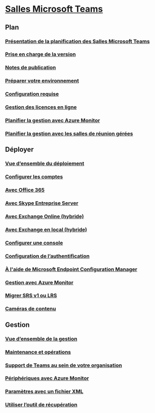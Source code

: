 # [Salles Microsoft Teams](index.md)
## Plan
### [Présentation de la planification des Salles Microsoft Teams](rooms-plan.md)
### [Prise en charge de la version](rooms-lifecycle-support.md)
### [Notes de publication](rooms-release-note.md)
### [Préparer votre environnement](rooms-prep.md)
### [Configuration requise](requirements.md)
### [Gestion des licences en ligne](rooms-licensing.md)
### [Planifier la gestion avec Azure Monitor](azure-monitor-plan.md)
### [Planifier la gestion avec les salles de réunion gérées](managed-meeting-rooms.md)

## Déployer
### [Vue d’ensemble du déploiement](rooms-deploy.md)
### [Configurer les comptes](rooms-configure-accounts.md)
### [Avec Office 365](with-office-365.md)
### [Avec Skype Entreprise Server](with-skype-for-business-server-2015.md)
### [Avec Exchange Online (hybride)](with-exchange-online.md)
### [Avec Exchange en local (hybride)](with-exchange-on-premises.md)
### [Configurer une console](console.md)
### [Configuration de l’authentification](rooms-authentication.md)
### [À l'aide de Microsoft Endpoint Configuration Manager](rooms-scale.md)
### [Gestion avec Azure Monitor](azure-monitor-deploy.md)
### [Migrer SRS v1 ou LRS](lrs-migration.md)
### [Caméras de contenu](content-camera.md)

## Gestion
### [Vue d’ensemble de la gestion](rooms-manage.md)
### [Maintenance et opérations](rooms-operations.md)
### [Support de Teams au sein de votre organisation](known-issues.md)
### [Périphériques avec Azure Monitor](azure-monitor-manage.md)
### [Paramètres avec un fichier XML](xml-config-file.md)
### [Utiliser l’outil de récupération](recovery-tool.md)

